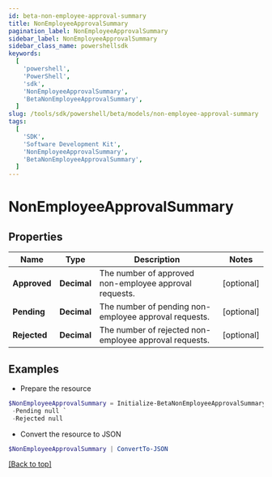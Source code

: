 ```yaml
---
id: beta-non-employee-approval-summary
title: NonEmployeeApprovalSummary
pagination_label: NonEmployeeApprovalSummary
sidebar_label: NonEmployeeApprovalSummary
sidebar_class_name: powershellsdk
keywords:
  [
    'powershell',
    'PowerShell',
    'sdk',
    'NonEmployeeApprovalSummary',
    'BetaNonEmployeeApprovalSummary',
  ]
slug: /tools/sdk/powershell/beta/models/non-employee-approval-summary
tags:
  [
    'SDK',
    'Software Development Kit',
    'NonEmployeeApprovalSummary',
    'BetaNonEmployeeApprovalSummary',
  ]
---
```


# NonEmployeeApprovalSummary

## Properties

| Name | Type | Description | Notes |
| --- | --- | --- | --- |
| **Approved** | **Decimal** | The number of approved non-employee approval requests. | [optional] |
| **Pending** | **Decimal** | The number of pending non-employee approval requests. | [optional] |
| **Rejected** | **Decimal** | The number of rejected non-employee approval requests. | [optional] |

## Examples

- Prepare the resource

```powershell
$NonEmployeeApprovalSummary = Initialize-BetaNonEmployeeApprovalSummary  -Approved null `
 -Pending null `
 -Rejected null
```

- Convert the resource to JSON

```powershell
$NonEmployeeApprovalSummary | ConvertTo-JSON
```

[[Back to top]](#)
